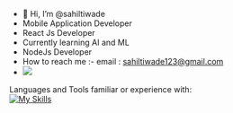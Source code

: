 - 👋 Hi, I’m @sahiltiwade
- Mobile Application Developer
- React Js Developer
- Currently learning AI and ML
- NodeJs Developer
- How to reach me :- email : sahiltiwade123@gmail.com
- ![](https://komarev.com/ghpvc/?username=sahil65&color=green)

<!---
sahilt65/sahilt65 is a ✨ special ✨ repository because its `README.md` (this file) appears on your GitHub profile.
You can click the Preview link to take a look at your changes.
--->

Languages and Tools familiar or experience with:  
[![My Skills](https://skillicons.dev/icons?i=cpp,c,java,dart,docker,idea,flutter,github,firebase,eclipse,html,css,bootstrap,js,nodejs,express,androidstudio,aws,mongodb,mysql,postman,springboot)](https://skillicons.dev)
